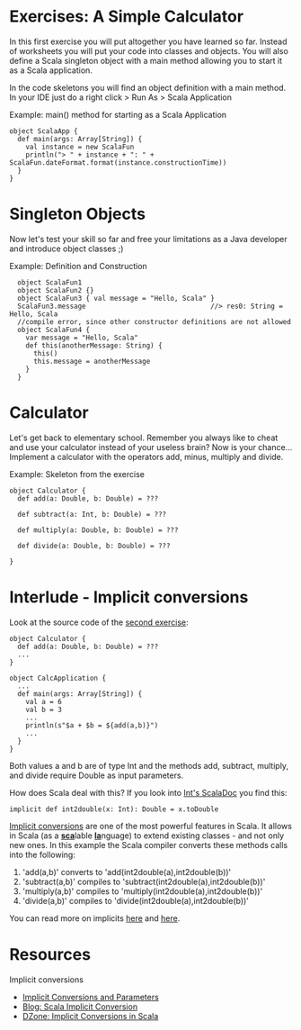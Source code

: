 Exercises: A Simple Calculator
======================

In this first exercise you will put altogether you have learned so far. Instead of worksheets you will put your code into classes and objects.
You will also define a Scala singleton object with a main method allowing you to start it as a Scala application. 

In the code skeletons you will find an object definition with a main method. In your IDE just do a right click > Run As > Scala Application

Example: main() method for starting as a Scala Application
```
object ScalaApp {
  def main(args: Array[String]) {
    val instance = new ScalaFun
    println("> " + instance + ": " + ScalaFun.dateFormat.format(instance.constructionTime))
  }
}
```


# Singleton Objects
Now let's test your skill so far and free your limitations as a Java developer and introduce object classes ;)

Example: Definition and Construction
```
  object ScalaFun1
  object ScalaFun2 {}
  object ScalaFun3 { val message = "Hello, Scala" }
  ScalaFun3.message                               //> res0: String = Hello, Scala
  //compile error, since other constructor definitions are not allowed
  object ScalaFun4 {
    var message = "Hello, Scala"
    def this(anotherMessage: String) {
      this()
      this.message = anotherMessage
    }
  }
```

# Calculator
Let's get back to elementary school. Remember you always like to cheat
and use your calculator instead of your useless brain? Now is your chance...
Implement a calculator with the operators add, minus, multiply and divide.

Example: Skeleton from the exercise
```
object Calculator {
  def add(a: Double, b: Double) = ???

  def subtract(a: Int, b: Double) = ???

  def multiply(a: Double, b: Double) = ???

  def divide(a: Double, b: Double) = ???
  
}
```

# Interlude - Implicit conversions
Look at the source code of the [second exercise](./FirstStepsExercise02Calculator.scala):
```
object Calculator {
  def add(a: Double, b: Double) = ???
  ...
}

object CalcApplication {
  ...
  def main(args: Array[String]) {
    val a = 6
    val b = 3
    ...
    println(s"$a + $b = ${add(a,b)}")
    ...
  }
}
```
Both values a and b are of type Int and the methods add, subtract, multiply, and divide require Double as input parameters.

How does Scala deal with this? If you look into [Int's ScalaDoc](http://www.scala-lang.org/api/current/#scala.Int) you find this:
```
implicit def int2double(x: Int): Double = x.toDouble
```
[Implicit conversions](http://www.artima.com/pins1ed/implicit-conversions-and-parameters.html) are one of the most powerful features in Scala. It allows in Scala (as a <u><b>sca</b></u>lable <u><b>la</b></u>nguage) to extend existing classes - and not only new ones. In this example the Scala compiler converts these methods calls into the following:
<ol>
<li>'add(a,b)' converts to 'add(int2double(a),int2double(b))'</li>
<li>'subtract(a,b)' compiles to 'subtract(int2double(a),int2double(b))'</li>
<li>'multiply(a,b)' compiles to 'multiply(int2double(a),int2double(b))'</li>
<li>'divide(a,b)' compiles to 'divide(int2double(a),int2double(b))'</li>
</ol>

You can read more on implicits [here](http://pietrowski.info/2009/07/scala-implicit-conversion/) and [here](http://java.dzone.com/articles/implicit-conversions-scala).

# Resources

Implicit conversions
- [Implicit Conversions and Parameters](http://www.artima.com/pins1ed/implicit-conversions-and-parameters.html)
- [Blog: Scala Implicit Conversion](http://pietrowski.info/2009/07/scala-implicit-conversion/)
- [DZone: Implicit Conversions in Scala](http://java.dzone.com/articles/implicit-conversions-scala)